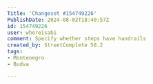 ```yaml
---
Title: 'Changeset #154749226'
PublishDate: 2024-08-02T18:40:57Z
id: 154749226
user: whereisabi
comment: Specify whether steps have handrails
created_by: StreetComplete 58.2
tags:
- Montenegro
- Budva

---
```

